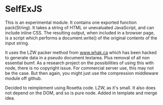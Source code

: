 SelfExJS
========
This is an experimental module. It contains one exported function pack(String). It takes
a string of HTML or unevaluated JavaScript, and can include inline CSS. The resulting
output, when included in a browser page, is a script which performs a document.write() of
the original contents of the input string.

It uses the LZW packer method from www.whak.ca which has been hacked to generate data
in a pseudo document textarea. Plus removal of all non essential bumf. As a research
project on the possibilities of using this with node, there is no copyright issue. For
commercial server use, this may not be the case. But then again, you might just use the
compression middleware module off github.

Decided to reimplement using Rosetta code. LZW, as it's small. It also does not depend
on the DOM, and so is pure node. Added in template and merge idea.
